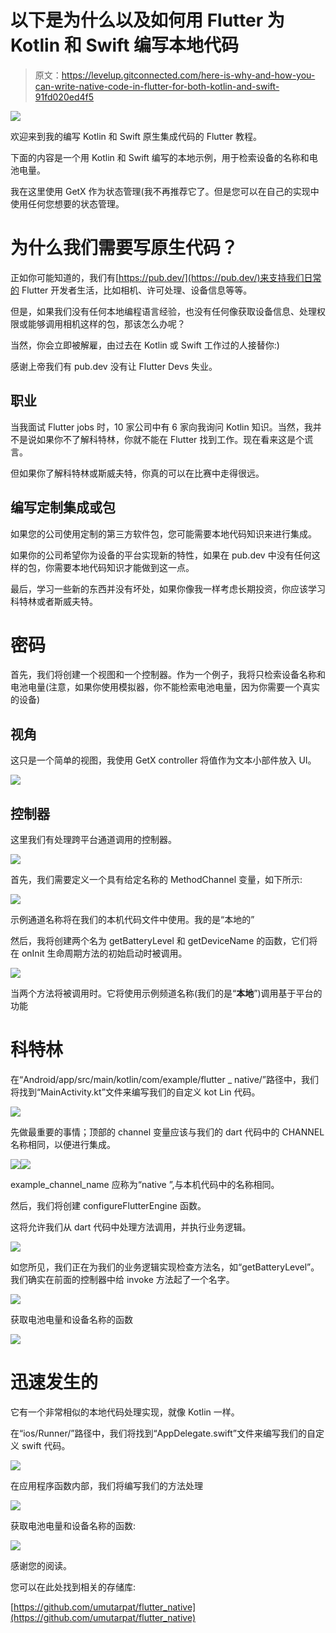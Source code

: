 # 以下是为什么以及如何用 Flutter 为 Kotlin 和 Swift 编写本地代码

> 原文：<https://levelup.gitconnected.com/here-is-why-and-how-you-can-write-native-code-in-flutter-for-both-kotlin-and-swift-91fd020ed4f5>

![](img/627e3dda2b25bdc95f84a24a9ec3e48c.png)

欢迎来到我的编写 Kotlin 和 Swift 原生集成代码的 Flutter 教程。

下面的内容是一个用 Kotlin 和 Swift 编写的本地示例，用于检索设备的名称和电池电量。

我在这里使用 GetX 作为状态管理(我不再推荐它了。但是您可以在自己的实现中使用任何您想要的状态管理。

# 为什么我们需要写原生代码？

正如你可能知道的，我们有[https://pub.dev/](https://pub.dev/)来支持我们日常的 Flutter 开发者生活，比如相机、许可处理、设备信息等等。

但是，如果我们没有任何本地编程语言经验，也没有任何像获取设备信息、处理权限或能够调用相机这样的包，那该怎么办呢？

当然，你会立即被解雇，由过去在 Kotlin 或 Swift 工作过的人接替你:)

感谢上帝我们有 pub.dev 没有让 Flutter Devs 失业。

## 职业

当我面试 Flutter jobs 时，10 家公司中有 6 家向我询问 Kotlin 知识。当然，我并不是说如果你不了解科特林，你就不能在 Flutter 找到工作。现在看来这是个谎言。

但如果你了解科特林或斯威夫特，你真的可以在比赛中走得很远。

## 编写定制集成或包

如果您的公司使用定制的第三方软件包，您可能需要本地代码知识来进行集成。

如果你的公司希望你为设备的平台实现新的特性，如果在 pub.dev 中没有任何这样的包，你需要本地代码知识才能做到这一点。

最后，学习一些新的东西并没有坏处，如果你像我一样考虑长期投资，你应该学习科特林或者斯威夫特。

# 密码

首先，我们将创建一个视图和一个控制器。作为一个例子，我将只检索设备名称和电池电量(注意，如果你使用模拟器，你不能检索电池电量，因为你需要一个真实的设备)

## 视角

这只是一个简单的视图，我使用 GetX controller 将值作为文本小部件放入 UI。

![](img/7fe1edb869be4db491689de187decf1a.png)

## 控制器

这里我们有处理跨平台通道调用的控制器。

![](img/3e2341c9c85210577ec19c6ef543186d.png)

首先，我们需要定义一个具有给定名称的 MethodChannel 变量，如下所示:

![](img/710017d217734bdf18098b8bd84fa4fc.png)

示例通道名称将在我们的本机代码文件中使用。我的是“本地的”

然后，我将创建两个名为 getBatteryLevel 和 getDeviceName 的函数，它们将在 onInit 生命周期方法的初始启动时被调用。

![](img/2d2f2919c9872b72feaa2baf958d9f04.png)

当两个方法将被调用时。它将使用示例频道名称(我们的是“**本地**”)调用基于平台的功能

# 科特林

在“Android/app/src/main/kotlin/com/example/flutter _ native/”路径中，我们将找到“MainActivity.kt”文件来编写我们的自定义 kot Lin 代码。

![](img/f3678144dfafbd2dfd5e79d1f74609a6.png)

先做最重要的事情；顶部的 channel 变量应该与我们的 dart 代码中的 CHANNEL 名称相同，以便进行集成。

![](img/f7fe5f5204b12dc072253aca8eb1bf57.png)![](img/710017d217734bdf18098b8bd84fa4fc.png)

example_channel_name 应称为“native ”,与本机代码中的名称相同。

然后，我们将创建 configureFlutterEngine 函数。

这将允许我们从 dart 代码中处理方法调用，并执行业务逻辑。

![](img/11f4b0234b8b3f91139faee47585cc9b.png)

如您所见，我们正在为我们的业务逻辑实现检查方法名，如“getBatteryLevel”。我们确实在前面的控制器中给 invoke 方法起了一个名字。

![](img/ee8df3c20e3c852bbe31064c2ef16b19.png)

获取电池电量和设备名称的函数

![](img/94c3bc2c7d6885f4b68d880b9bbd99e9.png)

# 迅速发生的

它有一个非常相似的本地代码处理实现，就像 Kotlin 一样。

在“ios/Runner/”路径中，我们将找到“AppDelegate.swift”文件来编写我们的自定义 swift 代码。

![](img/682c1d691aaf225a5c163231e8fb3f30.png)

在应用程序函数内部，我们将编写我们的方法处理

![](img/870764594817cdf130926a912bd7a7b6.png)

获取电池电量和设备名称的函数:

![](img/300b35e34365fdd379a4d8629294b87c.png)

感谢您的阅读。

您可以在此处找到相关的存储库:

[https://github.com/umutarpat/flutter_native](https://github.com/umutarpat/flutter_native)